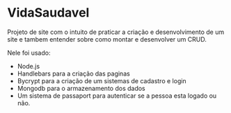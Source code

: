 # VidaSaudavel

Projeto de site com o intuito de praticar a criação e desenvolvimento de um site e tambem entender sobre como montar e desenvolver um CRUD.

Nele foi usado: 
* Node.js 
* Handlebars para a criação das paginas 
* Bycrypt para a criação de um sistemas de cadastro e login
* Mongodb para o armazenamento dos dados 
* Um sistema de passaport para autenticar se a pessoa esta logado ou não.
